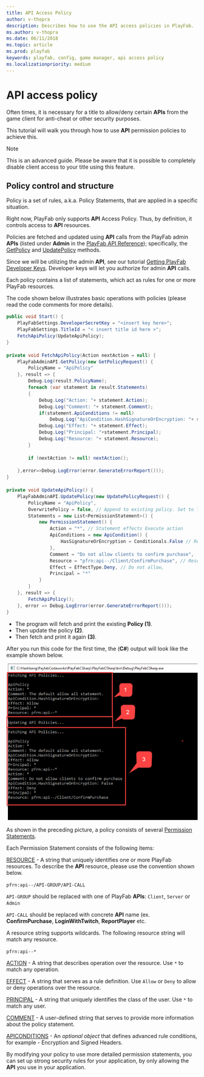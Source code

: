 ```yaml
---
title: API Access Policy
author: v-thopra
description: Describes how to use the API access policies in PlayFab.
ms.author: v-thopra
ms.date: 06/11/2018
ms.topic: article
ms.prod: playfab
keywords: playfab, config, game manager, api access policy
ms.localizationpriority: medium
---
```


# API access policy

Often times, it is necessary for a title to allow/deny certain **APIs** from the game client for anti-cheat or other security purposes.

This tutorial will walk you through how to use **API** permission policies to achieve this.

> [!NOTE]
> This is an advanced guide. Please be aware that it is possible to completely disable client access to your title using this feature.

## Policy control and structure

Policy is a set of rules, a.k.a. Policy Statements, that are applied in a specific situation.

Right now, PlayFab only supports **API** Access Policy. Thus, by definition, it controls access to **API** resources.

Policies are fetched and updated using **API** calls from the PlayFab admin **APIs** (listed under **Admin** in the [PlayFab API Reference](../../../api-references/index.md)); specifically, the [GetPolicy](xref:titleid.playfabapi.com.admin.authentication.getpolicy) and [UpdatePolicy](xref:titleid.playfabapi.com.admin.authentication.updatepolicy) methods.

Since we will be utilizing the admin **API**, see our tutorial [Getting PlayFab Developer Keys](getting-playfab-developer-keys.md). Developer keys will let you authorize for admin **API** calls.

Each policy contains a list of statements, which act as rules for one or more PlayFab resources.

The code shown below illustrates basic operations with policies (please read the code comments for more details).

```csharp
public void Start() {
    PlayFabSettings.DeveloperSecretKey = "<insert key here>";
    PlayFabSettings.TitleId = "< insert title id here >";
    FetchApiPolicy(UpdateApiPolicy);
}

private void FetchApiPolicy(Action nextAction = null) {
    PlayFabAdminAPI.GetPolicy(new GetPolicyRequest() {
        PolicyName = "ApiPolicy"
    }, result => {
        Debug.Log(result.PolicyName);
        foreach (var statement in result.Statements)
        {
            Debug.Log("Action: "+ statement.Action);
            Debug.Log("Comment: "+ statement.Comment);
            if(statement.ApiConditions != null)
                Debug.Log("ApiCondition.HashSignatureOrEncryption: "+ statement.ApiConditions.HasSignatureOrEncryption);
            Debug.Log("Effect: "+ statement.Effect);
            Debug.Log("Principal: "+statement.Principal);
            Debug.Log("Resource: "+ statement.Resource);
        }

        if (nextAction != null) nextAction();

    },error=>Debug.LogError(error.GenerateErrorReport()));
}

private void UpdateApiPolicy() {
    PlayFabAdminAPI.UpdatePolicy(new UpdatePolicyRequest() {
        PolicyName = "ApiPolicy",
        OverwritePolicy = false, // Append to existing policy. Set to True, to overwrite.
        Statements = new List<PermissionStatement>() {
            new PermissionStatement() {
                Action = "*", // Statement effects Execute action
                ApiConditions = new ApiCondition() {
                    HasSignatureOrEncryption = Conditionals.False // Require no RSA encrypted payload or signed headers
                },
                Comment = "Do not allow clients to confirm purchase",
                Resource = "pfrn:api--/Client/ConfirmPurchase", // Resource name
                Effect = EffectType.Deny, // Do not allow,
                Principal = "*"
            }
        }
    }, result => {
        FetchApiPolicy();
    }, error => Debug.LogError(error.GenerateErrorReport()));
}
```

- The program will fetch and print the existing **Policy (1)**.
- Then update the policy **(2)**.
- Then fetch and print it again **(3)**.

After you run this code for the first time, the (**C#**) output will look like the example shown below.

![Game Manager - Admin API - Get-Update Policy - C# Output](media/tutorials/game-manager-admin-api-get-update-policy-csharp-output.png)  

As shown in the preceding picture, a policy consists of several [Permission Statements](xref:titleid.playfabapi.com.admin.authentication.updatepolicy#permissionstatement).

Each Permission Statement consists of the following items:

[RESOURCE](xref:titleid.playfabapi.com.admin.authentication.updatepolicy#permissionstatement) - A string that uniquely identifies one or more PlayFab resources. To describe the **API** resource, please use the convention shown below.

  `pfrn:api--/API-GROUP/API-CALL`

  `API-GROUP` should be replaced with one of PlayFab **APIs**: `Client`, `Server` or `Admin`

  `API-CALL` should be replaced with concrete **API** name (ex. **ConfirmPurchase**, **LoginWithTwitch**, **ReportPlayer** etc.

  A resource string supports wildcards. The following resource string will match any resource.

  `pfrn:api--*`

[ACTION](xref:titleid.playfabapi.com.admin.authentication.updatepolicy#permissionstatement) - A string that describes operation over the resource. Use `*` to match any operation.

[EFFECT](xref:titleid.playfabapi.com.admin.authentication.updatepolicy#permissionstatement) - A string that serves as a rule definition. Use `Allow` or `Deny` to allow or deny operations over the resource.

[PRINCIPAL](xref:titleid.playfabapi.com.admin.authentication.updatepolicy#permissionstatement) - A string that uniquely identifies the class of the user. Use `*` to match any user.

[COMMENT](xref:titleid.playfabapi.com.admin.authentication.updatepolicy#permissionstatement) - A user-defined string that serves to provide more information about the policy statement.

[APICONDITIONS](xref:titleid.playfabapi.com.admin.authentication.updatepolicy#permissionstatement) - An *optional object* that defines advanced rule conditions, for example - Encryption and Signed Headers.

By modifying your policy to use more detailed permission statements, you can set up strong security rules for your application, by only allowing the **API** you use in your application.
